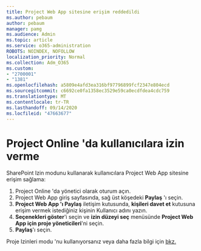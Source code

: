 ```yaml
---
title: Project Web App sitesine erişim reddedildi
ms.author: pebaum
author: pebaum
manager: pamg
ms.audience: Admin
ms.topic: article
ms.service: o365-administration
ROBOTS: NOINDEX, NOFOLLOW
localization_priority: Normal
ms.collection: Adm_O365
ms.custom:
- "2700001"
- "1381"
ms.openlocfilehash: a5809e4afd3ea316bf97796899fcf2347e804ecd
ms.sourcegitcommit: c6692ce0fa1358ec3529e59ca0ecdfdea4cdc759
ms.translationtype: MT
ms.contentlocale: tr-TR
ms.lasthandoff: 09/14/2020
ms.locfileid: "47663677"
---
```

# <a name="give-users-permissions-in-project-online"></a>Project Online 'da kullanıcılara izin verme

SharePoint Izin modunu kullanarak kullanıcılara Project Web App sitesine erişim sağlama:

1. Project Online 'da yönetici olarak oturum açın.
2. Project Web App giriş sayfasında, sağ üst köşedeki **Paylaş** 'ı seçin.
3. **Project Web App 'ı Paylaş** iletişim kutusunda, **kişileri davet et** kutusuna erişim vermek istediğiniz kişinin Kullanıcı adını yazın.
4. **Seçenekleri göster**'i seçin ve **izin düzeyi seç** menüsünde **Project Web App için proje yöneticileri**'ni seçin.
5. **Paylaş**'ı seçin.

Proje Izinleri modu 'nu kullanıyorsanız veya daha fazla bilgi için [bkz.](https://docs.microsoft.com/projectonline/step-2-add-people-to-project-online)

